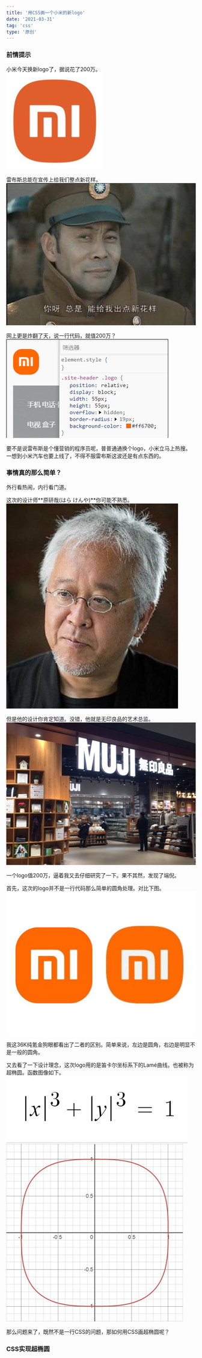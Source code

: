 ```yaml
---
title: '用CSS画一个小米的新logo'
date: '2021-03-31'
tag: 'css'
type: '原创'
---
```


### 前情提示

小米今天换新logo了，据说花了200万。
![](../../assets/images/mi-new-logo-in-css/mi-logo.png)

雷布斯总能在宣传上给我们整点新花样。
![](../../assets/images/mi-new-logo-in-css/new-pattern.jpeg)

网上更是炸翻了天，说一行代码，就值200万？
![](../../assets/images/mi-new-logo-in-css/code-to-logo.gif)

要不是说雷布斯是个懂营销的程序员呢，普普通通换个logo，小米立马上热搜。一想到小米汽车也要上线了，不得不服雷布斯这波还是有点东西的。

### 事情真的那么简单？

外行看热闹，内行看门道。

这次的设计师**原研哉(はら けんや)**你可能不熟悉。
![](../../assets/images/mi-new-logo-in-css/hara.jpg)

但是他的设计你肯定知道。没错，他就是无印良品的艺术总监。
![](../../assets/images/mi-new-logo-in-css/muji.jpg)

一个logo值200万，逼着我又去仔细研究了一下。果不其然，发现了端倪。

首先，这次的logo并不是一行代码那么简单的圆角处理。对比下图。
![](../../assets/images/mi-new-logo-in-css/compare.jpg)

我这36K纯氪金狗眼都看出了二者的区别。简单来说，左边是圆角，右边是明显不是一般的圆角。

又去看了一下设计理念，这次logo用的是笛卡尔坐标系下的Lamé曲线。也被称为超椭圆。函数图像如下。
![](../../assets/images/mi-new-logo-in-css/function.png)
![](../../assets/images/mi-new-logo-in-css/graph.jpg)

那么问题来了，既然不是一行CSS的问题，那如何用CSS画超椭圆呢？

### CSS实现超椭圆

